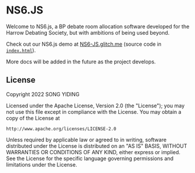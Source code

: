 # NS6.JS

Welcome to NS6.js, a BP debate room allocation software developed for the Harrow Debating Society, but with ambitions of being used beyond.

Check out our NS6.js demo at [NS6-JS.glitch.me](https://ns6-js.glitch.me/) (source code in [`index.html`](./index.html)).

More docs will be added in the future as the project develops.

## License

Copyright 2022 SONG YIDING

Licensed under the Apache License, Version 2.0 (the "License");
you may not use this file except in compliance with the License.
You may obtain a copy of the License at

    http://www.apache.org/licenses/LICENSE-2.0

Unless required by applicable law or agreed to in writing, software
distributed under the License is distributed on an "AS IS" BASIS,
WITHOUT WARRANTIES OR CONDITIONS OF ANY KIND, either express or implied.
See the License for the specific language governing permissions and
limitations under the License.
